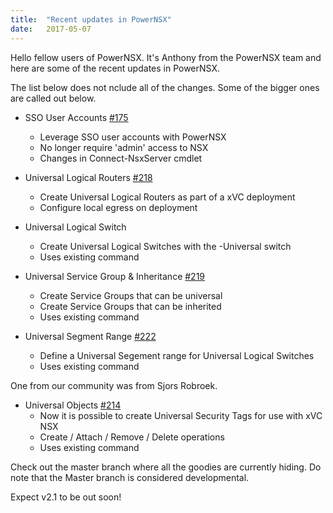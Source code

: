 ```yaml
---
title:  "Recent updates in PowerNSX"
date:   2017-05-07
---
```


Hello fellow users of PowerNSX. It's Anthony from the PowerNSX team and here are some of the recent updates in PowerNSX.

The list below does not nclude all of the changes. Some of the bigger ones are called out below.

* SSO User Accounts [#175](https://github.com/vmware/powernsx/pull/175)
    * Leverage SSO user accounts with PowerNSX
    * No longer require 'admin' access to NSX
    * Changes in Connect-NsxServer cmdlet


* Universal Logical Routers [#218](https://github.com/vmware/powernsx/commit/509c1566310b2bddf756cd076ebdda6773823a7f)
    * Create Universal Logical Routers as part of a xVC deployment
    * Configure local egress on deployment


* Universal Logical Switch 
    * Create Universal Logical Switches with the -Universal switch
    * Uses existing command


* Universal Service Group & Inheritance [#219](https://github.com/vmware/powernsx/commit/6d9868067e358e86537fa32cfc097752accccefd)
    * Create Service Groups that can be universal
    * Create Service Groups that can be inherited
    * Uses existing command


* Universal Segment Range [#222](https://github.com/vmware/powernsx/pull/222)
    * Define a Universal Segement range for Universal Logical Switches
    * Uses existing command

One from our community was from Sjors Robroek.

* Universal Objects [#214](https://github.com/vmware/powernsx/pull/214/files)
    * Now it is possible to create Universal Security Tags for use with xVC NSX
    * Create / Attach / Remove / Delete operations
    * Uses existing command

Check out the master branch where all the goodies are currently hiding. Do note that the Master branch is considered developmental.

Expect v2.1 to be out soon!
